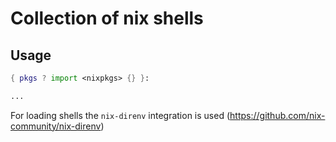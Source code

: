 # Collection of nix shells

## Usage

```nix
{ pkgs ? import <nixpkgs> {} }:

...
```

For loading shells the `nix-direnv` integration is used (https://github.com/nix-community/nix-direnv)
